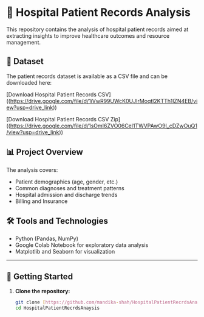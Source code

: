 # 🏥 Hospital Patient Records Analysis

This repository contains the analysis of hospital patient records aimed at extracting insights to improve healthcare outcomes and resource management.

## 📂 Dataset

The patient records dataset is available as a CSV file and can be downloaded here:

[Download Hospital Patient Records CSV]
((https://drive.google.com/file/d/1iVwR99UWcK0UJIrMoqtl2KTTh1lZN4EB/view?usp=drive_link))

[Download Hospital Patient Records CSV Zip]
((https://drive.google.com/file/d/1sOmI6ZVO06Cel1TWVPAwO9I_cDZwOuQ1/view?usp=drive_link))

## 📊 Project Overview

The analysis covers:

- Patient demographics (age, gender, etc.)
- Common diagnoses and treatment patterns
- Hospital admission and discharge trends
- Billing and Insurance

## 🛠️ Tools and Technologies

- Python (Pandas, NumPy)
- Google Colab Notebook for exploratory data analysis
- Matplotlib and Seaborn for visualization



---

## 🚀 Getting Started

1. **Clone the repository:**

   ```bash
   git clone [https://github.com/mandika-shah/HospitalPatientRecrdsAnaysis.git]
   cd HospitalPatientRecrdsAnaysis

